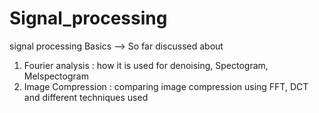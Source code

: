 # Signal_processing
signal processing Basics --> So far discussed about
1. Fourier analysis : how it is used for denoising, Spectogram, Melspectogram
2. Image Compression : comparing image compression using FFT, DCT and different techniques used 
